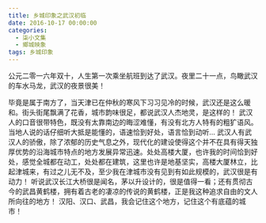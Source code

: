 ```yaml
---
title: 乡城印象之武汉初临
date: 2016-10-17 00:00:00
categories:
  - 柒小文集
  - 鄉城映象
tags: 乡城印象
---
```

公元二零一六年双十，人生第一次乘坐航班到达了武汉。夜里二十一点，鸟瞰武汉的车水马龙，武汉的夜景很美！
<!-- more -->
毕竟是属于南方了，当天津已在仲秋的寒风下习习见冷的时候，武汉还是这么暖和。街头街尾飘满了花香，城市韵味很足，都说武汉人杰地灵，是这样的！
武汉人的口音很带特色，既没有太靠南边的晦涩难懂，有没有北方人特有的粗犷语风。当地人说的话仔细听大抵是能懂的，语速恰到好处，语言恰到动听...
武汉人有武汉人的骄傲，除了浓郁的历史气息之外，现代化的建设使得这个并不在具有得天独厚优势的沿海城市特点的地方发展异常迅速。处处高楼大厦，也许我的时间恰到好处，感觉全城都在动工，处处都在建筑，这里也许是地基坚实，高楼大厦林立，比起津城来，有过之儿无不及，至少我在津城市没有见到有如此规模的，武汉很是有动力！
听说武汉长江大桥很是闻名，茅以升设计的，很是值得一看；还有贯彻古今的武昌黄鹤楼，拥有着古老的凄凉的传说的黄鹤楼，正是我这种追求自由的文人所向往的地方！
汉阳、汉口、武昌，我会记住这个地方，记住这个有底蕴的城市！
　　
